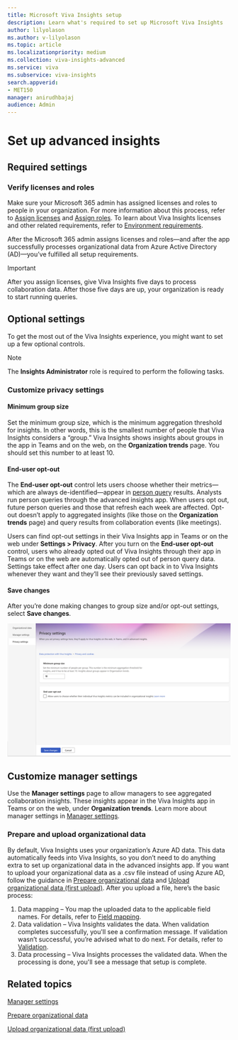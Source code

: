 ```yaml
---
title: Microsoft Viva Insights setup
description: Learn what's required to set up Microsoft Viva Insights 
author: lilyolason
ms.author: v-lilyolason
ms.topic: article
ms.localizationpriority: medium 
ms.collection: viva-insights-advanced 
ms.service: viva 
ms.subservice: viva-insights 
search.appverid: 
- MET150 
manager: anirudhbajaj
audience: Admin
---
```


# Set up advanced insights


## Required settings

### Verify licenses and roles 

Make sure your Microsoft 365 admin has assigned licenses and roles to people in your organization. For more information about this process, refer to [Assign licenses](assign-licenses.md) and [Assign roles](assign-user-roles.md). To learn about Viva Insights licenses and other related requirements, refer to [Environment requirements](environment-requirements.md).

After the Microsoft 365 admin assigns licenses and roles—and after the app successfully processes organizational data from Azure Active Directory (AD)—you’ve fulfilled all setup requirements. 

>[!Important]
>After you assign licenses, give Viva Insights five days to process collaboration data. After those five days are up, your organization is ready to start running queries.

## Optional settings

To get the most out of the Viva Insights experience, you might want to set up a few optional controls. 

>[!Note]
>The **Insights Administrator** role is required to perform the following tasks.

### Customize privacy settings

#### Minimum group size

Set the minimum group size, which is the minimum aggregation threshold for insights. In other words, this is the smallest number of people that Viva Insights considers a “group.” Viva Insights shows insights about groups in the app in Teams and on the web, on the **Organization trends** page. You should set this number to at least 10.

#### End-user opt-out

The **End-user opt-out** control lets users choose whether their metrics—which are always de-identified—appear in [person query](..//analyst/person-query-overview.md) results. Analysts run person queries through the advanced insights app. When users opt out, future person queries and those that refresh each week are affected. Opt-out doesn’t apply to aggregated insights (like those on the **Organization trends** page) and query results from collaboration events (like meetings). 

Users can find opt-out settings in their Viva Insights app in Teams or on the web under **Settings > Privacy**. After you turn on the **End-user opt-out** control, users who already opted out of Viva Insights through their app in Teams or on the web are automatically opted out of person query data. Settings take effect after one day. Users can opt back in to Viva Insights whenever they want and they’ll see their previously saved settings. 

#### Save changes

After you’re done making changes to group size and/or opt-out settings, select **Save changes**.


![Screenshot that shows the Manager settings page.](../images/privacy-settings10.png)


## Customize manager settings 

Use the **Manager settings** page to allow managers to see aggregated collaboration insights. These insights appear in the Viva Insights app in Teams or on the web, under **Organization trends**. Learn more about manager settings in [Manager settings](manager-settings.md). 

### Prepare and upload organizational data 

By default, Viva Insights uses your organization’s Azure AD data. This data automatically feeds into Viva Insights, so you don’t need to do anything extra to set up organizational data in the advanced insights app. If you want to upload your organizational data as a .csv file instead of using Azure AD, follow the guidance in [Prepare organizational data](../admin/prepare-org-data.md) and [Upload organizational data (first upload)](../admin/upload-org-data-first.md). After you upload a file, here’s the basic process:

1. Data mapping – You map the uploaded data to the applicable field names. For details, refer to [Field mapping](../admin/upload-org-data-first.md#field-mapping).
1. Data validation – Viva Insights validates the data. When validation completes successfully, you'll see a confirmation message. If validation wasn’t successful, you’re  advised what to do next. For details, refer to [Validation](../admin/upload-org-data-first.md#validation).
1. Data processing – Viva Insights processes the validated data. When the processing is done, you'll see a message that setup is complete.

## Related topics

[Manager settings](manager-settings.md)

[Prepare organizational data](../admin/prepare-org-data.md)

[Upload organizational data (first upload)](../admin/upload-org-data-first.md)